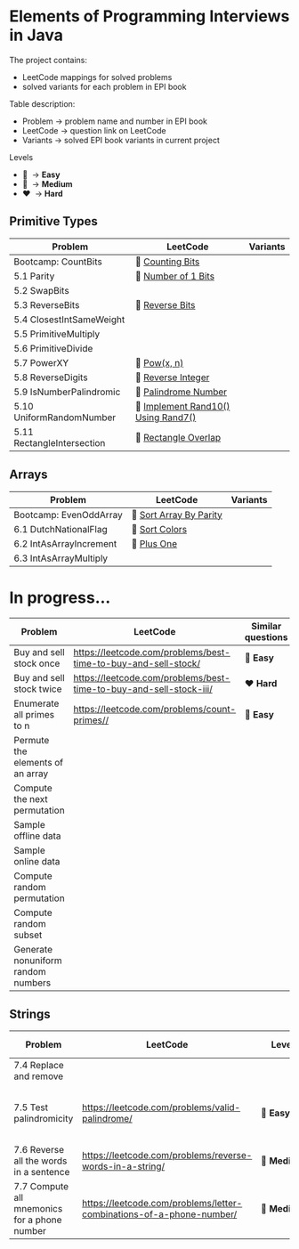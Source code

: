 # Elements of Programming Interviews in Java

The project contains:
* LeetCode mappings for solved problems
* solved variants for each problem in EPI book

Table description:
* Problem -> problem name and number in EPI book
* LeetCode -> question link on LeetCode
* Variants -> solved EPI book variants in current project

Levels
* :green_heart:&nbsp; -> **Easy**
* :yellow_heart:&nbsp; -> **Medium**
* :heart:&nbsp; -> **Hard**

## Primitive Types

| Problem | LeetCode | Variants |
| ------- | -------- | -------- |
| Bootcamp: CountBits | :green_heart:&nbsp;[Counting Bits](https://leetcode.com/problems/counting-bits/) | |
| 5.1 Parity | :green_heart:&nbsp;[Number of 1 Bits](https://leetcode.com/problems/number-of-1-bits/) | |
| 5.2 SwapBits | | |
| 5.3 ReverseBits | :green_heart:&nbsp;[Reverse Bits](https://leetcode.com/problems/reverse-bits/) | |
| 5.4 ClosestIntSameWeight | | |
| 5.5 PrimitiveMultiply | | |
| 5.6 PrimitiveDivide | | |
| 5.7 PowerXY | :yellow_heart:&nbsp;[Pow(x, n)](https://leetcode.com/problems/powx-n/) | |
| 5.8 ReverseDigits | :yellow_heart:&nbsp;[Reverse Integer](https://leetcode.com/problems/reverse-integer/) | |
| 5.9 IsNumberPalindromic | :green_heart:&nbsp;[Palindrome Number](https://leetcode.com/problems/palindrome-number/) | |
| 5.10 UniformRandomNumber | :yellow_heart:&nbsp;[Implement Rand10() Using Rand7()](https://leetcode.com/problems/implement-rand10-using-rand7/) | |
| 5.11 RectangleIntersection | :green_heart:&nbsp;[Rectangle Overlap](https://leetcode.com/problems/rectangle-overlap/) | |

## Arrays
| Problem | LeetCode | Variants |
| ------- | -------- | -------- |
| Bootcamp: EvenOddArray  | :green_heart:&nbsp;[Sort Array By Parity](https://leetcode.com/problems/sort-array-by-parity/) | |
| 6.1 DutchNationalFlag | :yellow_heart:&nbsp;[Sort Colors](https://leetcode.com/problems/sort-colors/) | |
| 6.2 IntAsArrayIncrement | :green_heart:&nbsp;[Plus One](https://leetcode.com/problems/plus-one/) | |
| 6.3 IntAsArrayMultiply | | |

# In progress...

|Problem|LeetCode|Similar questions|Similar questions
|---|---|---|---|
|Buy and sell stock once|https://leetcode.com/problems/best-time-to-buy-and-sell-stock/|:green_heart:&nbsp;**Easy**|
|Buy and sell stock twice|https://leetcode.com/problems/best-time-to-buy-and-sell-stock-iii/|:heart:&nbsp;**Hard**|
|Enumerate all primes to n|https://leetcode.com/problems/count-primes//|:green_heart:&nbsp;**Easy**|
|Permute the elements of an array|
|Compute the next permutation|
|Sample offline data|
|Sample online data|
|Compute random permutation|
|Compute random subset|
|Generate nonuniform random numbers|

## Strings

|Problem|LeetCode|Level|Similar questions|Variants
|---|---|---|---|---|
|7.4 Replace and remove| | | |TelexEncoding, MergeTwoSortedArrays|
|7.5 Test palindromicity|https://leetcode.com/problems/valid-palindrome/|:green_heart:&nbsp;**Easy**|Valid Palindrome II, Palindrome Linked List| |
|7.6 Reverse all the words in a sentence|https://leetcode.com/problems/reverse-words-in-a-string/|:yellow_heart:&nbsp;**Medium**|Reverse Words in a String II| |
|7.7 Compute all mnemonics for a phone number|https://leetcode.com/problems/letter-combinations-of-a-phone-number/|:yellow_heart:&nbsp;**Medium**|Generate Parentheses, Combination Sum, Binary Watch| |
